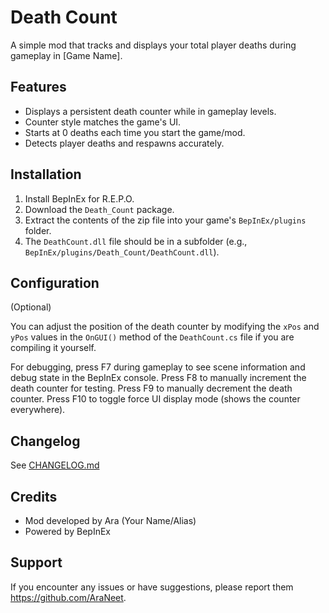 # Death Count

A simple mod that tracks and displays your total player deaths during gameplay in [Game Name].

## Features

- Displays a persistent death counter while in gameplay levels.
- Counter style matches the game's UI.
- Starts at 0 deaths each time you start the game/mod.
- Detects player deaths and respawns accurately.

## Installation

1. Install BepInEx for R.E.P.O.
2. Download the `Death_Count` package.
3. Extract the contents of the zip file into your game's `BepInEx/plugins` folder.
4. The `DeathCount.dll` file should be in a subfolder (e.g., `BepInEx/plugins/Death_Count/DeathCount.dll`).

## Configuration

(Optional)

You can adjust the position of the death counter by modifying the `xPos` and `yPos` values in the `OnGUI()` method of the `DeathCount.cs` file if you are compiling it yourself.

For debugging, press F7 during gameplay to see scene information and debug state in the BepInEx console.
Press F8 to manually increment the death counter for testing.
Press F9 to manually decrement the death counter.
Press F10 to toggle force UI display mode (shows the counter everywhere).

## Changelog

See [CHANGELOG.md](CHANGELOG.md)

## Credits

- Mod developed by Ara (Your Name/Alias)
- Powered by BepInEx

## Support

If you encounter any issues or have suggestions, please report them https://github.com/AraNeet.
